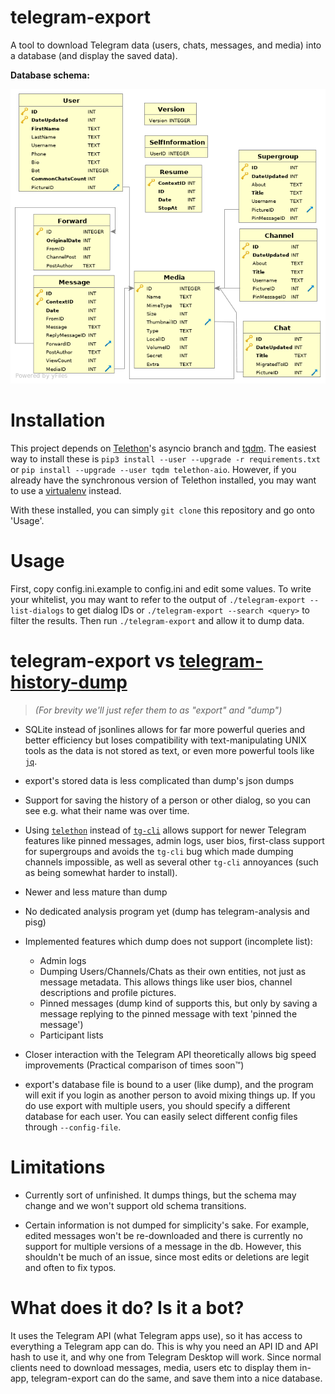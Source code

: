 telegram-export
===============

A tool to download Telegram data (users, chats, messages, and media) into a
 database (and display the saved data).

**Database schema:**

![Schema image](/schema.png)

Installation
============

This project depends on [Telethon](https://github.com/LonamiWebs/Telethon/tree/asyncio)'s
asyncio branch and [tqdm](https://github.com/tqdm/tqdm). The easiest way to
install these is `pip3 install --user --upgrade -r requirements.txt` or `pip
install --upgrade --user tqdm telethon-aio`. However, if you already have the
synchronous version of Telethon installed, you may want to use a
[virtualenv](https://virtualenv.pypa.io/en/stable/userguide/#usage) instead.

With these installed, you can simply `git clone` this repository and go onto
'Usage'.

Usage
=====

First, copy config.ini.example to config.ini and edit some values.
To write your whitelist, you may want to refer to the output of
`./telegram-export --list-dialogs` to get dialog IDs or
`./telegram-export --search <query>` to filter the results.
Then run `./telegram-export` and allow it to dump data.


telegram-export vs [telegram-history-dump](https://github.com/tvdstaaij/telegram-history-dump)
==============================================================================================

> *(For brevity we'll just refer them to as "export" and "dump")*

- SQLite instead of jsonlines allows for far more powerful queries and better
  efficiency but loses compatibility with text-manipulating UNIX tools as the
  data is not stored as text, or even more powerful tools like
  [`jq`](https://stedolan.github.io/jq/).

- export's stored data is less complicated than dump's json dumps

- Support for saving the history of a person or other dialog, so you can see
  e.g. what their name was over time.

- Using [`telethon`](https://github.com/LonamiWebs/Telethon) instead of
  [`tg-cli`](https://github.com/vysheng/tg) allows support for newer Telegram
  features like pinned messages, admin logs, user bios, first-class support for
  supergroups and avoids the `tg-cli` bug which made dumping channels
  impossible, as well as several other `tg-cli` annoyances (such as being
  somewhat harder to install).

- Newer and less mature than dump

- No dedicated analysis program yet (dump has telegram-analysis and pisg)

- Implemented features which dump does not support (incomplete list):
	- Admin logs
	- Dumping Users/Channels/Chats as their own entities, not just as message
  metadata. This allows things like user bios, channel descriptions and profile
  pictures.
    - Pinned messages (dump kind of supports this, but only by saving a message
  replying to the pinned message with text 'pinned the message')
    - Participant lists

- Closer interaction with the Telegram API theoretically allows big speed
  improvements (Practical comparison of times soon™)

- export's database file is bound to a user (like dump), and the program will
  exit if you login as another person to avoid mixing things up. If you do use
  export with multiple users, you should specify a different database for each
  user. You can easily select different config files through `--config-file`.

Limitations
===========

- Currently sort of unfinished. It dumps things, but the schema may change
  and we won't support old schema transitions.

- Certain information is not dumped for simplicity's sake. For example,
  edited messages won't be re-downloaded and there is currently no support
  for multiple versions of a message in the db. However, this shouldn't be
  much of an issue, since most edits or deletions are legit and often to
  fix typos.

What does it do? Is it a bot?
=============================

It uses the Telegram API (what Telegram apps use), so it has access to
everything a Telegram app can do. This is why you need an API ID and API hash
to use it, and why one from Telegram Desktop will work. Since normal clients
need to download messages, media, users etc to display them in-app,
telegram-export can do the same, and save them into a nice database.
